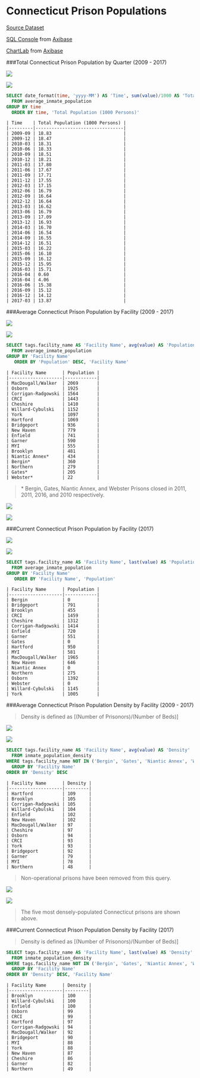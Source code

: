Connecticut Prison Populations
===

[Source Dataset](https://github.com/axibase/open-data-catalog/blob/master/datasets/f8ar-pgu4.md)

[SQL Console](https://github.com/axibase/atsd/tree/master/api/sql) from [Axibase](https://axibase.com)

[ChartLab](https://apps.axibase.com/) from [Axibase](https://axibase.com)

###Total Connecticut Prison Population by Quarter (2009 - 2017)

![](../../Data_Library/CT_Prison/Images/CTP2.png)

[![](../../Data_Library/CT_Prison/Images/button.png)](https://apps.axibase.com/chartlab/bff45f46/8/#fullscreen)

```sql
SELECT date_format(time, 'yyyy-MM') AS 'Time', sum(value)/1000 AS 'Total Population (1000 Persons)'
  FROM average_inmate_population
GROUP BY time
  ORDER BY time, 'Total Population (1000 Persons)'
```
 
```ls
| Time    | Total Population (1000 Persons) | 
|---------|---------------------------------| 
| 2009-09 | 18.83                           | 
| 2009-12 | 18.47                           | 
| 2010-03 | 18.31                           | 
| 2010-06 | 18.33                           | 
| 2010-09 | 18.51                           | 
| 2010-12 | 18.21                           | 
| 2011-03 | 17.80                           | 
| 2011-06 | 17.67                           | 
| 2011-09 | 17.71                           | 
| 2011-12 | 17.55                           | 
| 2012-03 | 17.15                           | 
| 2012-06 | 16.79                           | 
| 2012-09 | 16.64                           | 
| 2012-12 | 16.64                           | 
| 2013-03 | 16.62                           | 
| 2013-06 | 16.79                           | 
| 2013-09 | 17.09                           | 
| 2013-12 | 16.93                           | 
| 2014-03 | 16.70                           | 
| 2014-06 | 16.54                           | 
| 2014-09 | 16.55                           | 
| 2014-12 | 16.51                           | 
| 2015-03 | 16.22                           | 
| 2015-06 | 16.10                           | 
| 2015-09 | 16.12                           | 
| 2015-12 | 15.95                           | 
| 2016-03 | 15.71                           | 
| 2016-04 | 0.60                            | 
| 2016-04 | 4.06                            | 
| 2016-06 | 15.38                           | 
| 2016-09 | 15.12                           | 
| 2016-12 | 14.12                           | 
| 2017-03 | 13.87                           | 
```

###Average Connecticut Prison Population by Facility (2009 - 2017)

![](../../Data_Library/CT_Prison/Images/CTP8.png)

[![](../../Data_Library/CT_Prison/Images/button.png)](https://apps.axibase.com/chartlab/bff45f46/3/#fullscreen)

```sql
SELECT tags.facility_name AS 'Facility Name', avg(value) AS 'Population'
  FROM average_inmate_population
GROUP BY 'Facility Name'
   ORDER BY 'Population' DESC, 'Facility Name'
```

```ls
| Facility Name      | Population | 
|--------------------|------------| 
| MacDougall/Walker  | 2069       | 
| Osborn             | 1925       | 
| Corrigan-Radgowski | 1564       | 
| CRCI               | 1443       | 
| Cheshire           | 1410       | 
| Willard-Cybulski   | 1152       | 
| York               | 1097       | 
| Hartford           | 1069       | 
| Bridgeport         | 936        | 
| New Haven          | 779        | 
| Enfield            | 741        | 
| Garner             | 590        | 
| MYI                | 555        | 
| Brooklyn           | 481        | 
| Niantic Annex*     | 434        | 
| Bergin*            | 360        | 
| Northern           | 279        | 
| Gates*             | 205        | 
| Webster*           | 22         | 
```

> \* Bergin, Gates, Niantic Annex, and Webster Prisons closed in 2011, 2011, 2016, and 2010
respectively.

![](../../Data_Library/CT_Prison/Images/CTP1.png)

[![](../../Data_Library/CT_Prison/Images/button.png)](https://apps.axibase.com/chartlab/bff45f46/9/#fullscreen)

###Current Connecticut Prison Population by Facility (2017)

![](../../Data_Library/CT_Prison/Images/CTP7.png)

[![](../../Data_Library/CT_Prison/Images/button.png)](https://apps.axibase.com/chartlab/bff45f46/10/#fullscreen)

```sql
SELECT tags.facility_name AS 'Facility Name', last(value) AS 'Population'
  FROM average_inmate_population
GROUP BY 'Facility Name'
   ORDER BY 'Facility Name', 'Population'
 ```

```ls
| Facility Name      | Population | 
|--------------------|------------| 
| Bergin             | 0          | 
| Bridgeport         | 791        | 
| Brooklyn           | 455        | 
| CRCI               | 1459       | 
| Cheshire           | 1312       | 
| Corrigan-Radgowski | 1414       | 
| Enfield            | 720        | 
| Garner             | 551        | 
| Gates              | 0          | 
| Hartford           | 950        | 
| MYI                | 581        | 
| MacDougall/Walker  | 1965       | 
| New Haven          | 646        | 
| Niantic Annex      | 0          | 
| Northern           | 275        | 
| Osborn             | 1392       | 
| Webster            | 0          | 
| Willard-Cybulski   | 1145       | 
| York               | 1005       | 
```

###Average Connecticut Prison Population Density by Facility (2009 - 2017)

> Density is defined as [(Number of Prisonors)/(Number of Beds)]

![](../../Data_Library/CT_Prison/Images/CTP4.png)

[![](../../Data_Library/CT_Prison/Images/button.png)](https://apps.axibase.com/chartlab/bff45f46/11/#fullscreen)

```sql
SELECT tags.facility_name AS 'Facility Name', avg(value) AS 'Density'
  FROM inmate_population_density
WHERE tags.facility_name NOT IN ('Bergin', 'Gates', 'Niantic Annex', 'Webster')
  GROUP BY 'Facility Name'
ORDER BY 'Density' DESC
```

```ls
| Facility Name      | Density | 
|--------------------|---------| 
| Hartford           | 109     | 
| Brooklyn           | 105     | 
| Corrigan-Radgowski | 105     | 
| Willard-Cybulski   | 104     | 
| Enfield            | 102     | 
| New Haven          | 102     | 
| MacDougall/Walker  | 97      | 
| Cheshire           | 97      | 
| Osborn             | 94      | 
| CRCI               | 93      | 
| York               | 93      | 
| Bridgeport         | 92      | 
| Garner             | 79      | 
| MYI                | 78      | 
| Northern           | 48      | 
```

> Non-operational prisons have been removed from this query.

![](../../Data_Library/CT_Prison/Images/CTP5.png)

[![](../../Data_Library/CT_Prison/Images/button.png)](https://apps.axibase.com/chartlab/bff45f46/12/#fullscreen)

> The five most densely-populated Connecticut prisons are shown above. 

###Current Connecticut Prison Population Density by Facility (2017)

> Density is defined as [(Number of Prisonors)/(Number of Beds)]

```sql
SELECT tags.facility_name AS 'Facility Name', last(value) AS 'Density'
  FROM inmate_population_density
WHERE tags.facility_name NOT IN ('Bergin', 'Gates', 'Niantic Annex', 'Webster')
  GROUP BY 'Facility Name'
ORDER BY 'Density' DESC, 'Facility Name'
```

```ls
| Facility Name      | Density | 
|--------------------|---------| 
| Brooklyn           | 100     | 
| Willard-Cybulski   | 100     | 
| Enfield            | 100     | 
| Osborn             | 99      | 
| CRCI               | 99      | 
| Hartford           | 97      | 
| Corrigan-Radgowski | 94      | 
| MacDougall/Walker  | 92      | 
| Bridgeport         | 90      | 
| MYI                | 88      | 
| York               | 88      | 
| New Haven          | 87      | 
| Cheshire           | 86      | 
| Garner             | 82      | 
| Northern           | 49      | 
```

